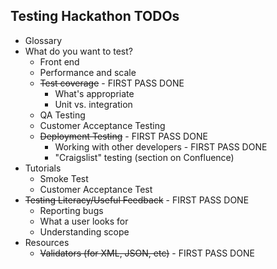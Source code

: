 ## Testing Hackathon TODOs

* Glossary
* What do you want to test?
  * Front end
  * Performance and scale
  * ~~Test coverage~~ - FIRST PASS DONE
    * What's appropriate
    * Unit vs. integration
  * QA Testing
  * Customer Acceptance Testing
  * ~~Deployment Testing~~ - FIRST PASS DONE
    * Working with other developers - FIRST PASS DONE
    * "Craigslist" testing (section on Confluence)
* Tutorials
  * Smoke Test
  * Customer Acceptance Test
* ~~Testing Literacy/Useful Feedback~~ - FIRST PASS DONE
  * Reporting bugs
  * What a user looks for
  * Understanding scope
* Resources
  * ~~Validators (for XML, JSON, etc)~~ - FIRST PASS DONE
